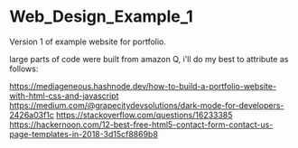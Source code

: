 # Web_Design_Example_1
Version 1 of example website for portfolio.


large parts of code were built from amazon Q, i'll do my best to attribute as follows:

https://mediageneous.hashnode.dev/how-to-build-a-portfolio-website-with-html-css-and-javascript
https://medium.com/@grapecitydevsolutions/dark-mode-for-developers-2426a03f1c
https://stackoverflow.com/questions/16233385
https://hackernoon.com/12-best-free-html5-contact-form-contact-us-page-templates-in-2018-3d15cf8869b8